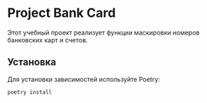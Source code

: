 # Project Bank Card 

Этот учебный проект реализует функции маскировки номеров банковских карт и счетов.

## Установка

Для установки зависимостей используйте Poetry:

```bash
poetry install
```

